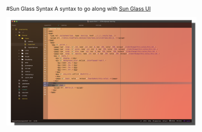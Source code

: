 #Sun Glass Syntax
A syntax to go along with [Sun Glass UI](https://atom.io/themes/atom-sun-glass-ui)

![example](assets/example.png)
